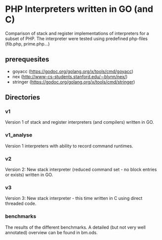 # PHP Interpreters written in GO (and C)
Comparison of stack and register implementations of interpreters for a subset of PHP.
The interpreter were tested using predefined php-files (fib.php, prime.php...)

## prerequesites
- goyacc (https://godoc.org/golang.org/x/tools/cmd/goyacc)
- nex (http://www-cs-students.stanford.edu/∼blynn/nex/)
- stringer (https://godoc.org/golang.org/x/tools/cmd/stringer)

## Directories

### v1
Version 1 of stack and register interpreters (and compilers) written in GO.

### v1_analyse
Version 1 interpreters with ability to record command runtimes.

### v2
Version 2: New stack interpreter (reduced command set - no block entries or exists) written in GO.

### v3
Version 3: New stack interpreter - this time written in C using direct threaded code.

### benchmarks
The results of the different benchmarks. A detailed (but not very well annotated) overview can be found in bm.ods.
